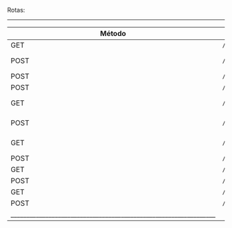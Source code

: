 Rotas:
 _________________________________________________________________
| Método | Endpoint               | Descrição                     |
| ------ | ---------------------- | ----------------------------- |
| GET    | `/api/auth/csrf/`      | Retorna token CSRF            |
| POST   | `/api/auth/signup/`    | Cria usuário/nutricionista    |
| POST   | `/api/auth/login/`     | Faz login                     |
| POST   | `/api/auth/logout/`    | Faz logout                    |
| GET    | `/api/nutricionistas/` | Lista todos os nutricionistas |
| POST   | `/api/nutricionistas/` | Cria um nutricionista         |
| GET    | `/api/clientes/`       | Lista todos os clientes       |
| POST   | `/api/clientes/`       | Cria cliente                  |
| GET    | `/api/receitas/`       | Lista receitas                |
| POST   | `/api/receitas/`       | Cria receita                  |
| GET    | `/api/ingredientes/`   | Lista ingredientes            |
| POST   | `/api/ingredientes/`   | Cria ingrediente              |
|_________________________________________________________________|
